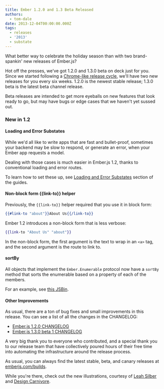 ```yaml
---
title: Ember 1.2.0 and 1.3 Beta Released
authors:
  - tom-dale
date: 2013-12-04T00:00:00.000Z
tags:
  - releases
  - '2013'
  - substate
---
```



What better way to celebrate the holiday season than with two
brand-spankin' new releases of Ember.js?

Hot off the presses, we've got 1.2.0 and 1.3.0 beta on deck just for
you. Since we started following a [Chrome-like release
cycle](/blog/2013/09/06/new-ember-release-process.html), we'll have two
new releases for you every six weeks. 1.2.0 is the newest stable
release; 1.3.0 beta is the latest beta channel release.

Beta releases are intended to get more eyeballs on new
features that look ready to go, but may have bugs or edge cases that we
haven't yet sussed out.

### New in 1.2

#### Loading and Error Substates

While we'd all like to write apps that are fast and bullet-proof,
sometimes your backend may be slow to respond, or generate an error,
when your Ember app requests a model.

Dealing with those cases is much easier in Ember.js 1.2, thanks to
conventional loading and error routes.

To learn how to set these up, see [Loading and Error
Substates](/guides/routing/loading-and-error-substates/) section of the
guides.

#### Non-block form {{link-to}} helper

Previously, the `{{link-to}}` helper required that you use it in block
form:

```handlebars
{{#link-to "about"}}About Us{{/link-to}}
```

Ember 1.2 introduces a non-block form that is less verbose:

```handlebars
{{link-to "About Us" "about"}}
```

In the non-block form, the first argument is the text to wrap in an
`<a>` tag, and the second argument is the route to link to.

#### sortBy

All objects that implement the `Ember.Enumerable` protocol now have a
`sortBy` method that sorts the enumerable based on a property of each
of the members.

For an example, see [this JSBin](http://emberjs.jsbin.com/OFozANOz/1/).

#### Other Improvements

As usual, there are a ton of bug fixes and small improvements in this
release. You can see a list of all the changes in the CHANGELOG:

* [Ember.js 1.2.0 CHANGELOG](https://github.com/emberjs/ember.js/blob/v1.2.0/CHANGELOG)
* [Ember.js 1.3.0 beta 1 CHANGELOG](https://github.com/emberjs/ember.js/blob/v1.3.0-beta.1/CHANGELOG.md)

A very big thank you to everyone who contributed, and a
special thank you to our release team that have collectively poured
hours of their free time into automating the infrastructure around the
release process.

As usual, you can always find the latest stable, beta, and canary
releases at [emberjs.com/builds](/builds).

While you're there, check out the new illustrations, courtesy of [Leah
Silber](https://twitter.com/wifelette) and [Design
Carnivore](http://designcarnivore.com/).
